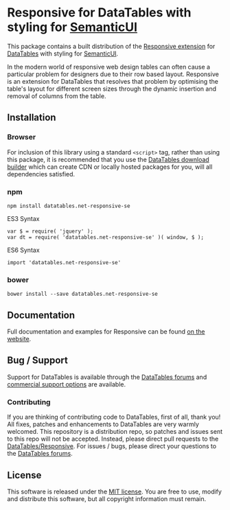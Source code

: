 # Responsive for DataTables with styling for [SemanticUI](https://semantic-ui.com/)

This package contains a built distribution of the [Responsive extension](https://datatables.net/extensions/Responsive) for [DataTables](https://datatables.net/) with styling for [SemanticUI](https://semantic-ui.com/).

In the modern world of responsive web design tables can often cause a particular problem for designers due to their row based layout. Responsive is an extension for DataTables that resolves that problem by optimising the table's layout for different screen sizes through the dynamic insertion and removal of columns from the table.


## Installation

### Browser

For inclusion of this library using a standard `<script>` tag, rather than using this package, it is recommended that you use the [DataTables download builder](//datatables.net/download) which can create CDN or locally hosted packages for you, will all dependencies satisfied.

### npm

```
npm install datatables.net-responsive-se
```

ES3 Syntax
```
var $ = require( 'jquery' );
var dt = require( 'datatables.net-responsive-se' )( window, $ );
```

ES6 Syntax
```
import 'datatables.net-responsive-se'
```

### bower

```
bower install --save datatables.net-responsive-se
```



## Documentation

Full documentation and examples for Responsive can be found [on the website](https://datatables.net/extensions/responsive).


## Bug / Support

Support for DataTables is available through the [DataTables forums](//datatables.net/forums) and [commercial support options](//datatables.net/support) are available.


### Contributing

If you are thinking of contributing code to DataTables, first of all, thank you! All fixes, patches and enhancements to DataTables are very warmly welcomed. This repository is a distribution repo, so patches and issues sent to this repo will not be accepted. Instead, please direct pull requests to the [DataTables/Responsive](http://github.com/DataTables/Responsive). For issues / bugs, please direct your questions to the [DataTables forums](//datatables.net/forums).


## License

This software is released under the [MIT license](//datatables.net/license). You are free to use, modify and distribute this software, but all copyright information must remain.

